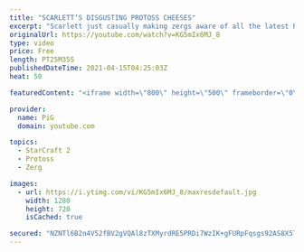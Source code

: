 ```yaml
---
title: "SCARLETT’S DISGUSTING PROTOSS CHEESES"
excerpt: "Scarlett just casually making zergs aware of all the latest Protoss dirty cheeses 🎤 More Pro SC2 Casts: https://www.youtube.com/playlist?list=PLFUDU8AOevUetBNFfypOKoKcE3BqgZdbt 🐷 Support PiG: https://www.pigstarcraft.com/support/ -- 🐖 Watch live on https://www.twitch.tv/x5_pig 🎓 For coaching inquiries"
originalUrl: https://youtube.com/watch?v=KG5mIx6MJ_8
type: video
price: Free
length: PT25M35S
publishedDateTime: 2021-04-15T04:25:03Z
heat: 50

featuredContent: "<iframe width=\"800\" height=\"500\" frameborder=\"0\" src=\"https://www.youtube.com/embed/KG5mIx6MJ_8\" allow=\"accelerometer; autoplay; encrypted-media; gyroscope; picture-in-picture\" allowfullscreen></iframe>"

provider:
  name: PiG
  domain: youtube.com

topics:
  - StarCraft 2
  - Protoss
  - Zerg

images:
  - url: https://i.ytimg.com/vi/KG5mIx6MJ_8/maxresdefault.jpg
    width: 1280
    height: 720
    isCached: true

secured: "NZNTl6B2n4V52fBV2gVQAl8zTXMyrdRE5PRDi7WzIK+gFURpFqsgs92AS8X5TwIiLsc4WR6dmeO5r9Ht6t7PhxQbUVmPWds7zUEjUozcfzFA8dHeeZG9u10+G7Jzwxvtyb5lQAfnlHL+GrjMf0xTtkT2PIJg3pH2u/G+95PKsxoZlQHbVAPEBRMRGQ5QxwvteiPllwLMI7QB7lu43z+JrlkNR04rzAUKT2IcShRN4bs2yIM4ySpBkEG7wpAphcrBFrCgwBNkfvCwxdVE6Th1HNhA6UzsVX/K8h1GMl6iguRQOCoe8LgbjYVnK3TZBBjhXLZhORb05CHaa0QOBnIlUzQyc+jmW3x7QGnCKDnUCkyt3qsLf/UGBaAYDmzkBTHNzatetcSz39/EtZAmx9xJLJDzzXuvVGzsITGwijTbxDw=;TEKUBLbNLuxVmaL17TkeVA=="
---
```


